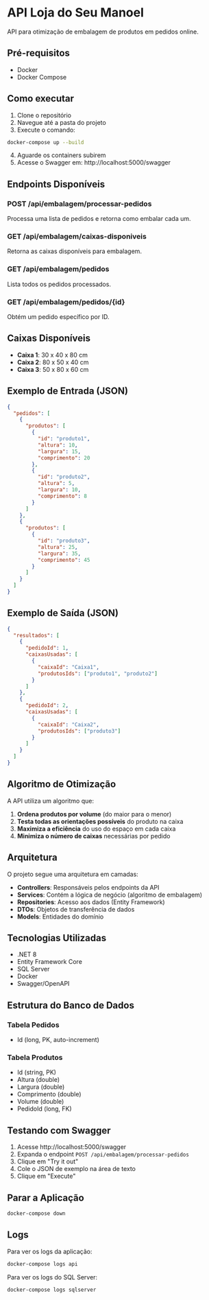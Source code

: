 # API Loja do Seu Manoel

API para otimização de embalagem de produtos em pedidos online.

## Pré-requisitos

- Docker
- Docker Compose

## Como executar

1. Clone o repositório
2. Navegue até a pasta do projeto
3. Execute o comando:

```bash
docker-compose up --build
```

4. Aguarde os containers subirem
5. Acesse o Swagger em: http://localhost:5000/swagger

## Endpoints Disponíveis

### POST /api/embalagem/processar-pedidos
Processa uma lista de pedidos e retorna como embalar cada um.

### GET /api/embalagem/caixas-disponiveis
Retorna as caixas disponíveis para embalagem.

### GET /api/embalagem/pedidos
Lista todos os pedidos processados.

### GET /api/embalagem/pedidos/{id}
Obtém um pedido específico por ID.

## Caixas Disponíveis

- **Caixa 1**: 30 x 40 x 80 cm
- **Caixa 2**: 80 x 50 x 40 cm  
- **Caixa 3**: 50 x 80 x 60 cm

## Exemplo de Entrada (JSON)

```json
{
  "pedidos": [
    {
      "produtos": [
        {
          "id": "produto1",
          "altura": 10,
          "largura": 15,
          "comprimento": 20
        },
        {
          "id": "produto2",
          "altura": 5,
          "largura": 10,
          "comprimento": 8
        }
      ]
    },
    {
      "produtos": [
        {
          "id": "produto3",
          "altura": 25,
          "largura": 35,
          "comprimento": 45
        }
      ]
    }
  ]
}
```

## Exemplo de Saída (JSON)

```json
{
  "resultados": [
    {
      "pedidoId": 1,
      "caixasUsadas": [
        {
          "caixaId": "Caixa1",
          "produtosIds": ["produto1", "produto2"]
        }
      ]
    },
    {
      "pedidoId": 2,
      "caixasUsadas": [
        {
          "caixaId": "Caixa2",
          "produtosIds": ["produto3"]
        }
      ]
    }
  ]
}
```

## Algoritmo de Otimização

A API utiliza um algoritmo que:

1. **Ordena produtos por volume** (do maior para o menor)
2. **Testa todas as orientações possíveis** do produto na caixa
3. **Maximiza a eficiência** do uso do espaço em cada caixa
4. **Minimiza o número de caixas** necessárias por pedido

## Arquitetura

O projeto segue uma arquitetura em camadas:

- **Controllers**: Responsáveis pelos endpoints da API
- **Services**: Contém a lógica de negócio (algoritmo de embalagem)
- **Repositories**: Acesso aos dados (Entity Framework)
- **DTOs**: Objetos de transferência de dados
- **Models**: Entidades do domínio

## Tecnologias Utilizadas

- .NET 8
- Entity Framework Core
- SQL Server
- Docker
- Swagger/OpenAPI

## Estrutura do Banco de Dados

### Tabela Pedidos
- Id (long, PK, auto-increment)

### Tabela Produtos  
- Id (string, PK)
- Altura (double)
- Largura (double)
- Comprimento (double)
- Volume (double)
- PedidoId (long, FK)

## Testando com Swagger

1. Acesse http://localhost:5000/swagger
2. Expanda o endpoint `POST /api/embalagem/processar-pedidos`
3. Clique em "Try it out"
4. Cole o JSON de exemplo na área de texto
5. Clique em "Execute"

## Parar a Aplicação

```bash
docker-compose down
```

## Logs

Para ver os logs da aplicação:

```bash
docker-compose logs api
```

Para ver os logs do SQL Server:

```bash
docker-compose logs sqlserver
```
